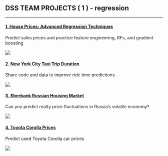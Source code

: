 ## DSS TEAM PROJECTS ( 1 ) - regression
---

#### [1. House Prices: Advanced Regression Techniques](https://github.com/JKeun/dss-regression-datasets/blob/master/project-house-prices-advanced-data/README.md)
Predict sales prices and practice feature engineering, RFs, and gradient boosting

![](https://kaggle2.blob.core.windows.net/competitions/kaggle/5407/media/housesbanner.png)

#### [2. New York City Taxi Trip Duration](https://github.com/JKeun/dss-regression-datasets/blob/master/project-nyc-taxi-trip-duration-data/README.md)
Share code and data to improve ride time predictions

![](https://www.google.co.kr/url?sa=i&rct=j&q=&esrc=s&source=images&cd=&cad=rja&uact=8&ved=0ahUKEwis5N6-vJzWAhVLJpQKHWucApcQjRwIBw&url=https%3A%2F%2Fwallpaperscraft.com%2Fdownload%2Fnew_york_city_street_taxi_58960%2F3840x1200&psig=AFQjCNGcP1mCFcdXQ244fxWFTqF5jsCdgA&ust=1505196606946488)

#### [3. Sberbank Russian Housing Market](https://github.com/JKeun/dss-regression-datasets/blob/master/project-sberbank-housing-market-data/README.md)
Can you predict realty price fluctuations in Russia’s volatile economy?

![](https://www.google.co.kr/url?sa=i&rct=j&q=&esrc=s&source=images&cd=&cad=rja&uact=8&ved=0ahUKEwipjcrnvJzWAhUTv5QKHWIBAWAQjRwIBw&url=https%3A%2F%2Farchi.ru%2Fen%2F68617%2Fzakha-v-skolkovo-tekhnopark-sberbanka&psig=AFQjCNFr9OLgg3gmD-VpJQF27vj7XP8qBg&ust=1505196659087158)

#### [4. Toyota Corolla Prices](https://github.com/JKeun/dss-regression-datasets/blob/master/project-toyotacorolla-data/README.md)
Predict used Toyota Corolla car prices

![](http://dynimages.themotorreport.com.au/MNvgDPURYa8OnowzpR7-0zZoVnM=/fit-in/x/filters:stretch(FFFFFF)/editorial/articleLeadwide-2017-toyota-corolla-sedangnstuv.jpg)
